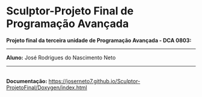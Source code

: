 # Sculptor-Projeto Final de Programação Avançada
<b>Projeto final da terceira unidade de Programação Avançada - DCA 0803:</b>
               <hr/><b>Aluno:</b> José Rodrigues do Nascimento Neto
                                                       <hr/> <br/><b>Documentação:</b> https://joserneto7.github.io/Sculptor-ProjetoFinal/Doxygen/index.html

